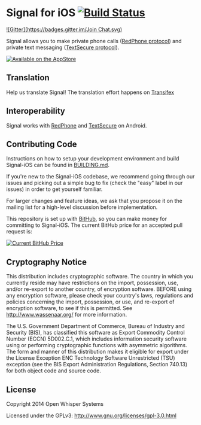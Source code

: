 # Signal for iOS [![Build Status](https://travis-ci.org/WhisperSystems/Signal-iOS.svg?branch=master)](https://travis-ci.org/WhisperSystems/Signal-iOS)
[![Gitter](https://badges.gitter.im/Join Chat.svg)](https://gitter.im/WhisperSystems/Signal-iOS?utm_source=badge&utm_medium=badge&utm_campaign=pr-badge&utm_content=badge)

Signal allows you to make private phone calls ([RedPhone protocol](https://github.com/WhisperSystems/RedPhone/wiki)) and private text messaging ([TextSecure protocol](https://github.com/WhisperSystems/Signal-Android/wiki)).

[![Available on the AppStore](http://cl.ly/WouG/Download_on_the_App_Store_Badge_US-UK_135x40.svg)](https://itunes.apple.com/app/id874139669)

## Translation

Help us translate Signal! The translation effort happens on [Transifex](https://www.transifex.com/open-whisper-systems/signal-ios/)

## Interoperability 

Signal works with [RedPhone](https://github.com/WhisperSystems/Redphone) and [TextSecure](https://github.com/WhisperSystems/TextSecure) on Android.

## Contributing Code
Instructions on how to setup your development environment and build Signal-iOS can be found in  [BUILDING.md](https://github.com/WhisperSystems/Signal-iOS/blob/master/BUILDING.md).

If you're new to the Signal-iOS codebase, we recommend going through our issues and picking out a simple bug to fix (check the "easy" label in our issues) in order to get yourself familiar.

For larger changes and feature ideas, we ask that you propose it on the mailing list for a high-level discussion before implementation.

This repository is set up with [BitHub](https://whispersystems.org/blog/bithub/), so you can make money for committing to Signal-iOS. The current BitHub price for an accepted pull request is:

[![Current BitHub Price](https://bithub.herokuapp.com/v1/status/payment/commit/)](https://whispersystems.org/blog/bithub/)

## Cryptography Notice

This distribution includes cryptographic software. The country in which you currently reside may have restrictions on the import, possession, use, and/or re-export to another country, of encryption software. 
BEFORE using any encryption software, please check your country's laws, regulations and policies concerning the import, possession, or use, and re-export of encryption software, to see if this is permitted. 
See <http://www.wassenaar.org/> for more information.

The U.S. Government Department of Commerce, Bureau of Industry and Security (BIS), has classified this software as Export Commodity Control Number (ECCN) 5D002.C.1, which includes information security software using or performing cryptographic functions with asymmetric algorithms. 
The form and manner of this distribution makes it eligible for export under the License Exception ENC Technology Software Unrestricted (TSU) exception (see the BIS Export Administration Regulations, Section 740.13) for both object code and source code.

## License

Copyright 2014 Open Whisper Systems

Licensed under the GPLv3: http://www.gnu.org/licenses/gpl-3.0.html
